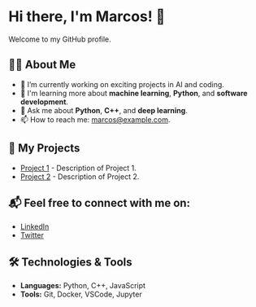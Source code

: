 # Hi there, I'm Marcos! 👋

Welcome to my GitHub profile.

## 👨‍💻 About Me
- 🔭 I’m currently working on exciting projects in AI and coding.
- 🌱 I'm learning more about **machine learning**, **Python**, and **software development**.
- 💬 Ask me about **Python**, **C++**, and **deep learning**.
- 📫 How to reach me: [marcos@example.com](mailto:marcos@example.com).

## 🚀 My Projects
- [Project 1](https://github.com/marcos/project1) - Description of Project 1.
- [Project 2](https://github.com/marcos/project2) - Description of Project 2.

## 📬 Feel free to connect with me on:
- [LinkedIn](https://www.linkedin.com/in/marcos)
- [Twitter](https://twitter.com/marcos)

## 🛠️ Technologies & Tools
- **Languages:** Python, C++, JavaScript
- **Tools:** Git, Docker, VSCode, Jupyter

